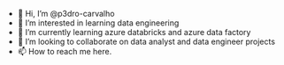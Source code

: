 - 👋 Hi, I’m @p3dro-carvalho
- 👀 I’m interested in learning data engineering
- 🌱 I’m currently learning azure databricks and azure data factory
- 💞️ I’m looking to collaborate on data analyst and data engineer projects
- 📫 How to reach me here.

<!---
p3dro-carvalho/p3dro-carvalho is a ✨ special ✨ repository because its `README.md` (this file) appears on your GitHub profile.
You can click the Preview link to take a look at your changes.
--->
